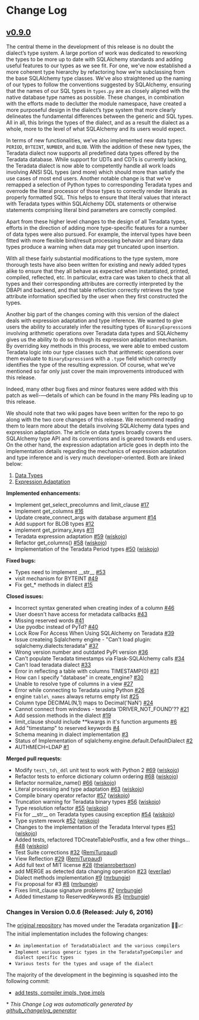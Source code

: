 # Change Log

## [v0.9.0](https://github.com/Teradata/sqlalchemy-teradata/tree/HEAD)

The central theme in the development of this release is no doubt the dialect’s type system. A large portion of work was dedicated to reworking the types to be more up to date with SQLAlchemy standards and adding useful features to our types as we see fit. For one, we’ve now established a more coherent type hierarchy by refactoring how we’re subclassing from the base SQLAlchemy type classes. We’ve also straightened up the naming of our types to follow the conventions suggested by SQLAlchemy, ensuring that the names of our SQL types in `types.py` are as closely aligned with the native database type names as possible. These changes, in combination with the efforts made to declutter the module namespace, have created a more purposeful design in the dialect’s type system that more clearly delineates the fundamental differences between the generic and SQL types. All in all, this brings the types of the dialect, and as a result the dialect as a whole, more to the level of what SQLAlchemy and its users would expect. 

In terms of new functionalities, we’ve also implemented new data types: `PERIOD`, `BYTEINT`, `NUMBER`, and `BLOB`. With the addition of these new types, the Teradata dialect now supports all predefined data types offered by the Teradata database. While support for UDTs and CDTs is currently lacking, the Teradata dialect is now able to competently handle all work loads involving ANSI SQL types (and more) which should more than satisfy the use cases of most end users. Another notable change is that we’ve remapped a selection of Python types to corresponding Teradata types and overrode the literal processor of those types to correctly render literals as properly formatted SQL. This helps to ensure that literal values that interact with Teradata types within SQLAlchemy DDL statements or otherwise statements comprising literal bind parameters are correctly compiled.

Apart from these higher level changes to the design of all Teradata types, efforts in the direction of adding more type-specific features for a number of data types were also pursued. For example, the interval types have been fitted with more flexible bind/result processing behavior and binary data types produce a warning when data may get truncated upon insertion. 

With all these fairly substantial modifications to the type system, more thorough tests have also been written for existing and newly added types alike to ensure that they all behave as expected when instantiated, printed, compiled, reflected, etc. In particular, extra care was taken to check that all types and their corresponding attributes are correctly interpreted by the DBAPI and backend, and that table reflection correctly retrieves the type attribute information specified by the user when they first constructed the types.

Another big part of the changes coming with this version of the dialect deals with expression adaptation and type inference. We wanted to give users the ability to accurately infer the resulting types of `BinaryExpression`s involving arithmetic operations over Teradata data types and SQLAlchemy gives us the ability to do so through its expression adaptation mechanism. By overriding key methods in this process, we were able to embed custom Teradata logic into our type classes such that arithmetic operations over them evaluate to `BinaryExpression`s with a `.type` field which correctly identifies the type of the resulting expression. Of course, what we’ve mentioned so far only just cover the main improvements introduced with this release. 

Indeed, many other bug fixes and minor features were added with this patch as well-—details of which can be found in the many PRs leading up to this release.

We should note that two wiki pages have been written for the repo to go along with the two core changes of this release. We recommend reading them to learn more about the details involving SQLAlchemy data types and expression adaptation. The article on data types broadly covers the SQLAlchemy type API and its conventions and is geared towards end users. On the other hand, the expression adaptation article goes in depth into the implementation details regarding the mechanics of expression adaptation and type inference and is very much developer-oriented. Both are linked below:

1. [Data Types](https://github.com/wiskojo/sqlalchemy-teradata/wiki/Data-Types)
2. [Expression Adaptation](https://github.com/wiskojo/sqlalchemy-teradata/wiki/Expression-Adaptation)

**Implemented enhancements:**

- Implement get\_select\_precolumns and limit\_clause [\#17](https://github.com/Teradata/sqlalchemy-teradata/issues/17)
- Implement get\_columns [\#16](https://github.com/Teradata/sqlalchemy-teradata/issues/16)
- Update create\_connect\_args with database argument [\#14](https://github.com/Teradata/sqlalchemy-teradata/issues/14)
- Add support for BLOB types [\#12](https://github.com/Teradata/sqlalchemy-teradata/issues/12)
- implement get\_primary\_keys [\#11](https://github.com/Teradata/sqlalchemy-teradata/issues/11)
- Teradata expression adaptation [\#59](https://github.com/Teradata/sqlalchemy-teradata/pull/59) ([wiskojo](https://github.com/wiskojo))
- Refactor get\_columns\(\) [\#58](https://github.com/Teradata/sqlalchemy-teradata/pull/58) ([wiskojo](https://github.com/wiskojo))
- Implementation of the Teradata Period types [\#50](https://github.com/Teradata/sqlalchemy-teradata/pull/50) ([wiskojo](https://github.com/wiskojo))

**Fixed bugs:**

- Types need to implement \_\_str\_\_ [\#53](https://github.com/Teradata/sqlalchemy-teradata/issues/53)
- visit mechanism for BYTEINT [\#49](https://github.com/Teradata/sqlalchemy-teradata/issues/49)
- Fix get\_\* methods in dialect [\#15](https://github.com/Teradata/sqlalchemy-teradata/issues/15)

**Closed issues:**

- Incorrect syntax generated when creating index of a column [\#46](https://github.com/Teradata/sqlalchemy-teradata/issues/46)
- User doesn't have access for metadata callbacks [\#43](https://github.com/Teradata/sqlalchemy-teradata/issues/43)
- Missing reserved words [\#41](https://github.com/Teradata/sqlalchemy-teradata/issues/41)
- Use pyodbc instead of PyTd?  [\#40](https://github.com/Teradata/sqlalchemy-teradata/issues/40)
- Lock Row For Access When Using SQLAlchemy on Teradata [\#39](https://github.com/Teradata/sqlalchemy-teradata/issues/39)
- Issue createing Sqlalchemy engine - "Can't load plugin: sqlalchemy.dialects:teradata" [\#37](https://github.com/Teradata/sqlalchemy-teradata/issues/37)
- Wrong version number and outdated PyPI version [\#36](https://github.com/Teradata/sqlalchemy-teradata/issues/36)
- Can't populate Teradata timestamps via Flask-SQLAlchemy calls [\#34](https://github.com/Teradata/sqlalchemy-teradata/issues/34)
- Can't load teradata dialect [\#33](https://github.com/Teradata/sqlalchemy-teradata/issues/33)
- Error in reflecting a table with columns TIMESTAMP\(0\) [\#31](https://github.com/Teradata/sqlalchemy-teradata/issues/31)
- How can I specify "database" in create\_engine? [\#30](https://github.com/Teradata/sqlalchemy-teradata/issues/30)
- Unable to resolve type of columns in a view [\#27](https://github.com/Teradata/sqlalchemy-teradata/issues/27)
- Error while connecting to Teradata using Python [\#26](https://github.com/Teradata/sqlalchemy-teradata/issues/26)
- engine `table\_names` always returns empty list [\#25](https://github.com/Teradata/sqlalchemy-teradata/issues/25)
- Column type DECIMAL\(N,1\) maps to Decimal\('NaN'\) [\#24](https://github.com/Teradata/sqlalchemy-teradata/issues/24)
- Cannot connect from windows - teradata 'DRIVER\_NOT\_FOUND'?? [\#21](https://github.com/Teradata/sqlalchemy-teradata/issues/21)
- Add session methods in the dialect [\#19](https://github.com/Teradata/sqlalchemy-teradata/issues/19)
- limit\_clause should include \*\*kwargs in it's function arguments [\#6](https://github.com/Teradata/sqlalchemy-teradata/issues/6)
- Add "timestamp" to reserved keywords  [\#4](https://github.com/Teradata/sqlalchemy-teradata/issues/4)
- Schema meaning in dialect implementation [\#3](https://github.com/Teradata/sqlalchemy-teradata/issues/3)
- Status of Implementation of sqlalchemy.engine.default.DefaultDialect [\#2](https://github.com/Teradata/sqlalchemy-teradata/issues/2)
- AUTHMECH=LDAP [\#1](https://github.com/Teradata/sqlalchemy-teradata/issues/1)

**Merged pull requests:**

- Modify `test\_td\_ddl` unit test to work with Python 2 [\#69](https://github.com/Teradata/sqlalchemy-teradata/pull/69) ([wiskojo](https://github.com/wiskojo))
- Refactor tests to enforce dictionary column ordering [\#68](https://github.com/Teradata/sqlalchemy-teradata/pull/68) ([wiskojo](https://github.com/wiskojo))
- Refactor normalize\_name\(\) [\#66](https://github.com/Teradata/sqlalchemy-teradata/pull/66) ([wiskojo](https://github.com/wiskojo))
- Literal processing and type adaptation [\#63](https://github.com/Teradata/sqlalchemy-teradata/pull/63) ([wiskojo](https://github.com/wiskojo))
- Compile binary operator refactor [\#57](https://github.com/Teradata/sqlalchemy-teradata/pull/57) ([wiskojo](https://github.com/wiskojo))
- Truncation warning for Teradata binary types [\#56](https://github.com/Teradata/sqlalchemy-teradata/pull/56) ([wiskojo](https://github.com/wiskojo))
- Type resolution refactor [\#55](https://github.com/Teradata/sqlalchemy-teradata/pull/55) ([wiskojo](https://github.com/wiskojo))
- Fix for \_\_str\_\_ on Teradata types causing exception [\#54](https://github.com/Teradata/sqlalchemy-teradata/pull/54) ([wiskojo](https://github.com/wiskojo))
- Type system rework [\#52](https://github.com/Teradata/sqlalchemy-teradata/pull/52) ([wiskojo](https://github.com/wiskojo))
- Changes to the implementation of the Teradata Interval types [\#51](https://github.com/Teradata/sqlalchemy-teradata/pull/51) ([wiskojo](https://github.com/wiskojo))
- Added tests, refactored TDCreateTablePostfix, and a few other things... [\#48](https://github.com/Teradata/sqlalchemy-teradata/pull/48) ([wiskojo](https://github.com/wiskojo))
- Test Suite corrections [\#32](https://github.com/Teradata/sqlalchemy-teradata/pull/32) ([RemiTurpaud](https://github.com/RemiTurpaud))
- View Reflection [\#29](https://github.com/Teradata/sqlalchemy-teradata/pull/29) ([RemiTurpaud](https://github.com/RemiTurpaud))
- Add full text of MIT license [\#28](https://github.com/Teradata/sqlalchemy-teradata/pull/28) ([theianrobertson](https://github.com/theianrobertson))
- add MERGE as detected data changing operation [\#23](https://github.com/Teradata/sqlalchemy-teradata/pull/23) ([everilae](https://github.com/everilae))
- Dialect methods implementation [\#9](https://github.com/Teradata/sqlalchemy-teradata/pull/9) ([mrbungie](https://github.com/mrbungie))
- Fix proposal for \#3 [\#8](https://github.com/Teradata/sqlalchemy-teradata/pull/8) ([mrbungie](https://github.com/mrbungie))
- Fixes limit\_clause signature problems [\#7](https://github.com/Teradata/sqlalchemy-teradata/pull/7) ([mrbungie](https://github.com/mrbungie))
- Added timestamp to ReservedKeywords [\#5](https://github.com/Teradata/sqlalchemy-teradata/pull/5) ([mrbungie](https://github.com/mrbungie))


### Changes in Version 0.0.6 (Released: July 6, 2016)
The [original repository](https://github.com/sandan/sqlalchemy-teradata) has moved under the Teradata organization :tada::confetti_ball::chart_with_upwards_trend:
 The initial implementation includes the following changes:
* `An implementation of TeradataDialect and the various compilers`
* `Implement various generic types in the TeradataTypeCompiler and dialect specific types`
* `Various tests for the types and usage of the dialect`

The majority of the development in the beginning is squashed into the following commit:
   * [add tests, compiler impls, type impls](https://github.com/Teradata/sqlalchemy-teradata/commit/def0489f6f75bbfaf6012027394e78747a3941fc)

\* *This Change Log was automatically generated by [github_changelog_generator](https://github.com/skywinder/Github-Changelog-Generator)*
